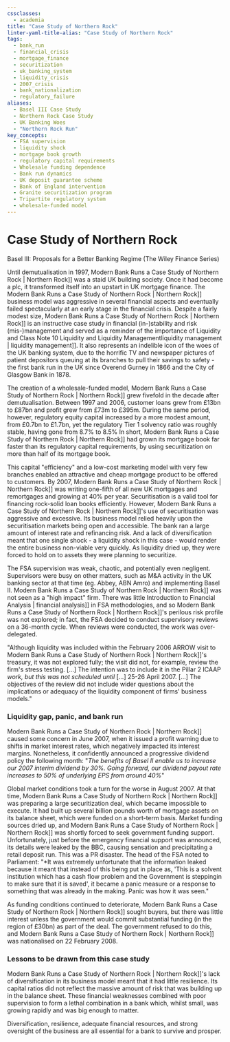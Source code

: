 ```yaml
---
cssclasses:
  - academia
title: "Case Study of Northern Rock"
linter-yaml-title-alias: "Case Study of Northern Rock"
tags:
  - bank_run
  - financial_crisis
  - mortgage_finance
  - securitization
  - uk_banking_system
  - liquidity_crisis
  - 2007_crisis
  - bank_nationalization
  - regulatory_failure
aliases:
  - Basel III Case Study
  - Northern Rock Case Study
  - UK Banking Woes
  - "Northern Rock Run"
key_concepts:
  - FSA supervision
  - liquidity shock
  - mortgage book growth
  - regulatory capital requirements
  - Wholesale funding dependence
  - Bank run dynamics
  - UK deposit guarantee scheme
  - Bank of England intervention
  - Granite securitization program
  - Tripartite regulatory system
  - wholesale-funded model
---
```


# Case Study of Northern Rock

Basel III: Proposals for a Better Banking Regime (The Wiley Finance Series)

Until demutualisation in 1997,  Modern Bank Runs a Case Study of Northern Rock | Northern Rock]] was a staid UK building society. Once it had become a plc,  it transformed itself into an upstart in UK mortgage finance. The Modern Bank Runs a Case Study of Northern Rock | Northern Rock]] business model was aggressive in several financial aspects and eventually failed spectacularly at an early stage in the financial crisis. Despite a fairly modest size,  Modern Bank Runs a Case Study of Northern Rock | Northern Rock]] is an instructive case study in financial (in-)stability and risk (mis-)management and served as a reminder of the importance of Liquidity and Class Note 10 Liquidity and Liquidity Managementliquidity management | liquidity management]]. It also represents an indelible icon of the woes of the UK banking system,  due to the horrific TV and newspaper pictures of patient depositors queuing at its branches to pull their savings to safety - the first bank run in the UK since Overend Gurney in 1866 and the City of Glasgow Bank in 1878.

The creation of a wholesale-funded model,  Modern Bank Runs a Case Study of Northern Rock | Northern Rock]] grew fivefold in the decade after demutualisation. Between 1997 and 2006,  customer loans grew from £13bn to £87bn and profit grew from £73m to £395m. During the same period,  however,  regulatory equity capital increased by a more modest amount,  from £0.7bn to £1.7bn,  yet the regulatory Tier 1 solvency ratio was roughly stable,  having gone from 8.7% to 8.5% In short,  Modern Bank Runs a Case Study of Northern Rock | Northern Rock]] had grown its mortgage book far faster than its regulatory capital requirements,  by using securitization on more than half of its mortgage book.

This capital "efficiency" and a low-cost marketing model with very few branches enabled an attractive and cheap mortgage product to be offered to customers. By 2007,  Modern Bank Runs a Case Study of Northern Rock | Northern Rock]] was writing one-fifth of all new UK mortgages and remortgages and growing at 40% per year. Securitisation is a valid tool for financing rock-solid loan books efficiently. However,  Modern Bank Runs a Case Study of Northern Rock | Northern Rock]]'s use of securitisation was aggressive and excessive. Its business model relied heavily upon the securitisation markets being open and accessible. The bank ran a large amount of interest rate and refinancing risk. And a lack of diversification meant that one single shock - a liquidity shock in this case - would render the entire business non-viable very quickly. As liquidity dried up,  they were forced to hold on to assets they were planning to securitize.

The FSA supervision was weak,  chaotic,  and potentially even negligent. Supervisors were busy on other matters,  such as M&A activity in the UK banking sector at that time (eg. Abbey,  ABN Amro) and implementing Basel II. Modern Bank Runs a Case Study of Northern Rock | Northern Rock]] was not seen as a "high impact" firm. There was little Introduction to Financial Analysis | financial analysis]] in FSA methodologies,  and so Modern Bank Runs a Case Study of Northern Rock | Northern Rock]]'s perilous risk profile was not explored; in fact,  the FSA decided to conduct supervisory reviews on a 36-month cycle. When reviews were conducted,  the work was over-delegated.

"Although liquidity was included within the February 2006 ARROW visit to Modern Bank Runs a Case Study of Northern Rock | Northern Rock]]'s treasury,  it was not explored fully; the visit did not,  for example,  review the firm's stress testing. […] The intention was to include it in the Pillar 2 ICAAP *work,  but this was not scheduled until* […] 25-26 April 2007. […] The objectives of the review did not include wider questions about the implications or adequacy of the liquidity component of firms' business models."

### Liquidity gap,  panic,  and bank run

Modern Bank Runs a Case Study of Northern Rock | Northern Rock]] caused some concern in June 2007,  when it issued a profit warning due to shifts in market interest rates,  which negatively impacted its interest margins. Nonetheless,  it confidently announced a progressive dividend policy the following month: "*The benefits of Basel II enable us to increase our 2007 interim dividend by 30%. Going forward,  our dividend payout rate increases to 50% of underlying EPS from around 40%*"

Global market conditions took a turn for the worse in August 2007. At that time,  Modern Bank Runs a Case Study of Northern Rock | Northern Rock]] was preparing a large securitization deal,  which became impossible to execute. It had built up several billion pounds worth of mortgage assets on its balance sheet,  which were funded on a short-term basis. Market funding sources dried up,  and Modern Bank Runs a Case Study of Northern Rock | Northern Rock]] was shortly forced to seek government funding support. Unfortunately,  just before the emergency financial support was announced,  its details were leaked by the BBC,  causing sensation and precipitating a retail deposit run. This was a PR disaster. The head of the FSA noted to Parliament: "*It was extremely unfortunate that the information leaked because it meant that instead of this being put in place as,  'This is a solvent institution which has a cash flow problem and the Government is steppingin to make sure that it is saved',  it became a panic measure or a response to something that was already in the making. Panic was how it was seen."

As funding conditions continued to deteriorate,  Modern Bank Runs a Case Study of Northern Rock | Northern Rock]] sought buyers,  but there was little interest unless the government would commit substantial funding (in the region of £30bn) as part of the deal. The government refused to do this,  and Modern Bank Runs a Case Study of Northern Rock | Northern Rock]] was nationalised on 22 February 2008.

### Lessons to be drawn from this case study

Modern Bank Runs a Case Study of Northern Rock | Northern Rock]]'s lack of diversification in its business model meant that it had little resilience. Its capital ratios did not reflect the massive amount of risk that was building up in the balance sheet. These financial weaknesses combined with poor supervision to form a lethal combination in a bank which,  whilst small,  was growing rapidly and was big enough to matter.

Diversification,  resilience,  adequate financial resources,  and strong oversight of the business are all essential for a bank to survive and prosper.
